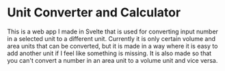 # Unit Converter and Calculator

This is a web app I made in Svelte that is used for converting input number in a selected unit to a different unit. Currently it is only certain volume and area units that can be converted, but it is made in a way where it is easy to add another unit if I feel like something is missing. It is also made so that you can't convert a number in an area unit to a volume unit and vice versa.
